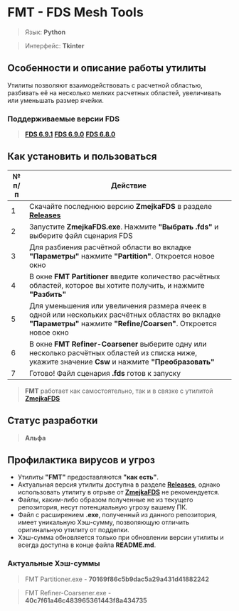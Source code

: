 # FMT - FDS Mesh Tools

> Язык: **Python**

> Интерфейс: **Tkinter**

## Особенности и описание работы утилиты
Утилиты позволяют взаимодействовать с расчетной областью, разбивать её на несколько мелких расчетных областей, увеличивать или уменьшать размер ячейки.

### Поддерживаемые версии FDS
> [**FDS 6.9.1**](https://github.com/firemodels/fds/releases/tag/FDS-6.9.1)
> [**FDS 6.9.0**](https://github.com/firemodels/fds/releases/tag/FDS-6.9.0)
> [**FDS 6.8.0**](https://github.com/firemodels/fds/releases/tag/FDS-6.8.0)

## Как установить и пользоваться

|	№ п/п	|	Действие	|
|---------|---------|
|	1	|	Скачайте последнюю версию **ZmejkaFDS** в разделе [**Releases**](https://github.com/firegoaway/Zmejka/releases)	|
|	2	|	Запустите **ZmejkaFDS.exe**. Нажмите **"Выбрать .fds"** и выберите файл сценария FDS	|
|	3	|	Для разбиения расчётной области во вкладке **"Параметры"** нажмите **"Partition"**. Откроется новое окно	|
|	4	|	В окне **FMT Partitioner** введите количество расчётных областей, которое вы хотите получить, и нажмите **"Разбить"**	|
|	5	|	Для уменьшения или увеличения размера ячеек в одной или нескольких расчётных областях во вкладке **"Параметры"** нажмите **"Refine/Coarsen"**. Откроется новое окно	|
|	6	|	В окне **FMT Refiner-Coarsener** выберите одну или несколько расчётных областей из списка ниже, укажите значение **Csw** и нажмите **"Преобразовать"**	|
|	7	|	Готово! Файл сценария **.fds** готов к запуску	|

> **FMT** работает как самостоятельно, так и в связке с утилитой [**ZmejkaFDS**](https://github.com/firegoaway/Zmejka)

## Статус разработки
> **Альфа**

## Профилактика вирусов и угроз
- Утилиты **"FMT"** предоставляются **"как есть"**.
- Актуальная версия утилиты доступна в разделе [**Releases**](https://github.com/firegoaway/Fds_SURF_fix/releases), однако использовать утилиту в отрыве от [**ZmejkaFDS**](https://github.com/firegoaway/Zmejka) не рекомендуется.
- Файлы, каким-либо образом полученные не из текущего репозитория, несут потенциальную угрозу вашему ПК.
- Файл с расширением **.exe**, полученный из данного репозитория, имеет уникальную Хэш-сумму, позволяющую отличить оригинальную утилиту от подделки.
- Хэш-сумма обновляется только при обновлении версии утилиты и всегда доступна в конце файла **README.md**.

### Актуальные Хэш-суммы
> FMT Partitioner.exe - **70169f86c5b9dac5a29a431d41882242**

> FMT Refiner-Coarsener.exe - **40c7f61a46c483965361443f8a434735**
